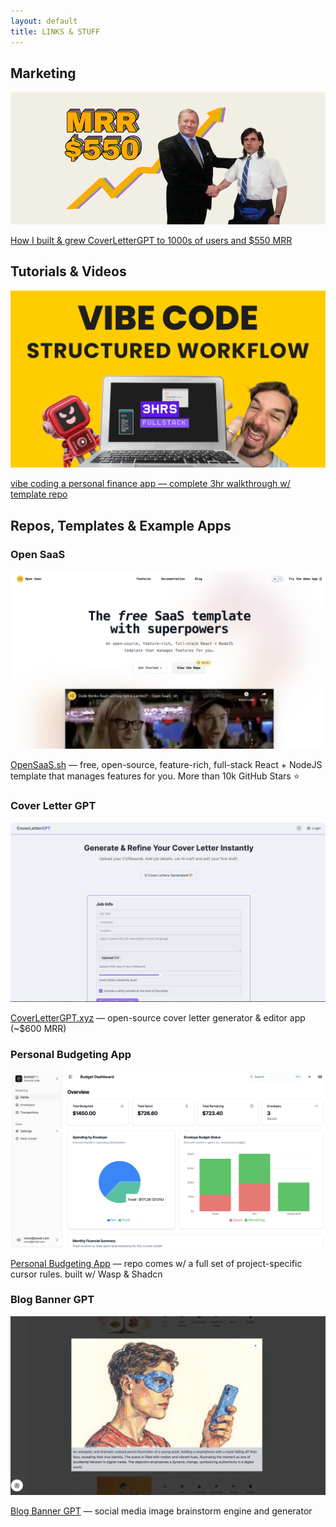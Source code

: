```yaml
---
layout: default
title: LINKS & STUFF
---
```


## Marketing

[![How I built & grew CoverLetterGPT to 1000s of users and $550 MRR](/assets/gpt-wrapper.webp)](https://dev.to/wasp/how-i-built-grew-coverlettergpt-to-5000-users-and-200-mrr-14c3)

[How I built & grew CoverLetterGPT to 1000s of users and $550 MRR](https://dev.to/wasp/how-i-built-grew-coverlettergpt-to-5000-users-and-200-mrr-14c3)

## Tutorials & Videos

[![vibe-code-yt-thumbnail](/assets/vibe-code-walkthrough.png)](https://youtu.be/WYzEROo7reY?si=c5hkEkNBCMBQvyf5)

[vibe coding a personal finance app — complete 3hr walkthrough w/ template repo](https://youtu.be/WYzEROo7reY?si=c5hkEkNBCMBQvyf5)

## Repos, Templates & Example Apps

### Open SaaS

[![open-saas](/assets/open-saas-thumb.png)](http://OpenSaaS.sh)

[OpenSaaS.sh](http://OpenSaaS.sh) — free, open-source, feature-rich, full-stack React + NodeJS template that manages features for you. More than 10k GitHub Stars ⭐️    

### Cover Letter GPT
[![cover-letter-gpt](/assets/coverlettergpt-thumb.png)](http://CoverLetterGPT.xyz)

[CoverLetterGPT.xyz](http://CoverLetterGPT.xyz) — open-source cover letter generator & editor app (~$600 MRR)

### Personal Budgeting App

[![personal-budgeting-app](/assets/finance-app-thumb.png)](https://github.com/vincanger/envelope-budgeting-test)

[Personal Budgeting App](https://github.com/vincanger/envelope-budgeting-test) — repo comes w/ a full set of project-specific cursor rules. built w/ Wasp & Shadcn

### Blog Banner GPT

[![blog-banner-gpt](/assets/blogbannergpt-thumb.png)](http://blogbannergpt.xyz)

[Blog Banner GPT](http://blogbannergpt.xyz) — social media image brainstorm engine and generator
